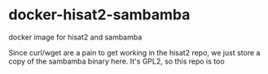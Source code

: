 # docker-hisat2-sambamba
docker image for hisat2 and sambamba

Since curl/wget are a pain to get working in the hisat2 repo, we just store a copy of the sambamba binary here. It's GPL2, so this repo is too
